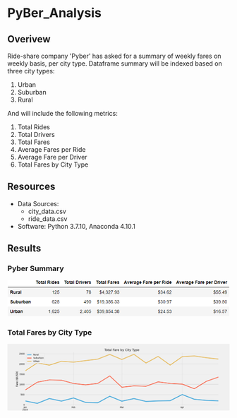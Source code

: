 # PyBer_Analysis

## Overivew
Ride-share company 'Pyber' has asked for a summary of weekly fares on weekly basis, per city type. Dataframe summary will be indexed based on three city types:
1. Urban
2. Suburban
3. Rural

And will include the following metrics:
1. Total Rides
2. Total Drivers
3. Total Fares
4. Average Fares per Ride
5. Average Fare per Driver
6. Total Fares by City Type

## Resources
- Data Sources: 
  - city_data.csv
  - ride_data.csv        
- Software: Python 3.7.10, Anaconda 4.10.1

## Results
### Pyber Summary
![Pyber_Summary](analysis/pyber_summary.png)

### Total Fares by City Type
![Total Fare](analysis/Total_Fare_City.png)

